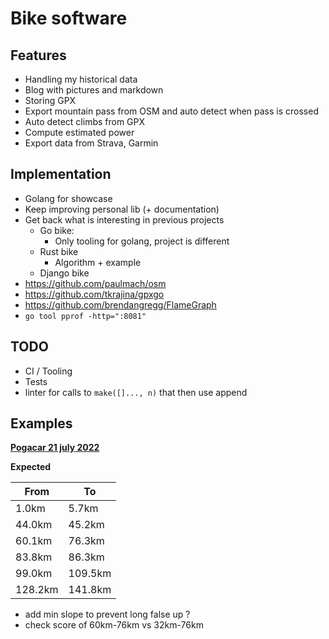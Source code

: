 # Bike software

## Features

- Handling my historical data
- Blog with pictures and markdown
- Storing GPX
- Export mountain pass from OSM and auto detect when pass is crossed
- Auto detect climbs from GPX
- Compute estimated power
- Export data from Strava, Garmin

## Implementation

- Golang for showcase
- Keep improving personal lib (+ documentation)
- Get back what is interesting in previous projects
  - Go bike:
    - Only tooling for golang, project is different
  - Rust bike
    - Algorithm + example
  - Django bike
- https://github.com/paulmach/osm
- https://github.com/tkrajina/gpxgo
- https://github.com/brendangregg/FlameGraph
- `go tool pprof -http=":8081"`

## TODO

- CI / Tooling
- Tests
- linter for calls to `make([]..., n)` that then use append

## Examples

**[Pogacar 21 july 2022](https://www.strava.com/activities/7505784085)**

**Expected**

| From    | To      |
| ------- | ------- |
| 1.0km   | 5.7km   |
| 44.0km  | 45.2km  |
| 60.1km  | 76.3km  |
| 83.8km  | 86.3km  |
| 99.0km  | 109.5km |
| 128.2km | 141.8km |

- add min slope to prevent long false up ?
- check score of 60km-76km vs 32km-76km

